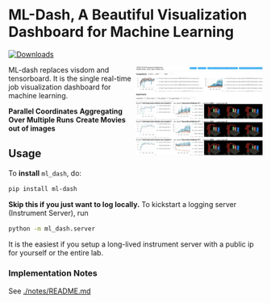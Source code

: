 # ML-Dash, A Beautiful Visualization Dashboard for Machine Learning

[![Downloads](http://pepy.tech/badge/ml-dash)](http://pepy.tech/project/ml-dash)

<img alt="hyperparameter column demo" src="figures/hyperparameter-column.gif" align="right" width="50%"/>

ML-dash replaces visdom and tensorboard. It is the single real-time job visualization dashboard for machine learning.

**Parallel Coordinates**
**Aggregating Over Multiple Runs**
**Create Movies out of images**

## Usage

To **install** `ml_dash`, do:
```bash
pip install ml-dash
```

**Skip this if you just want to log locally.** To kickstart a logging server (Instrument Server), run
```bash
python -m ml_dash.server
```
It is the easiest if you setup a long-lived instrument server with a public ip for yourself or the entire lab.

### Implementation Notes

See [./notes/README.md](./notes/README.md)
